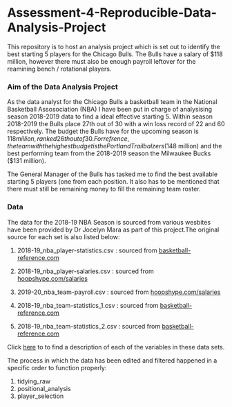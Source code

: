 # Assessment-4-Reproducible-Data-Analysis-Project

This repository is to host an analysis project which is set out to identify the best starting 5 players for the Chicago Bulls. The Bulls have a salary of $118 million, however there must also be enough payroll leftover for the reamining bench / rotational players. 

### Aim of the Data Analysis Project 
As the data analyst for the Chicago Bulls a basketball team in the National Basketball Assosociation (NBA) I have been put in charge of analysising season 2018-2019 data to find a ideal effective starting 5. Within season 2018-2019 the Bulls place 27th out of 30 with a win loss record of 22 and 60 respectively. The budget the Bulls have for the upcoming season is $118 million, ranked 26th out of 30. For refrence, the team with the highest budget is the Portland Trailbalzers ($148 million) and the best performing team from the 2018-2019 season the Milwaukee Bucks ($131 million). 

The General Manager of the Bulls has tasked me to find the best available starting 5 players (one from each position. It also has to be mentioned that there must still be remaining money to fill the remaining team roster. 

### Data
The data for the 2018-19 NBA Season is sourced from various wesbites have been provided by Dr Jocelyn Mara as part of this project.The original source for each set is also listed below:

1. 2018-19_nba_player-statistics.csv :  sourced from [basketball-reference.com](https://www.basketball-reference.com/leagues/NBA_2019_totals.html)

2. 2018-19_nba_player-salaries.csv :  sourced from [hoopshype.com/salaries](hoopshype.com/salaries)  

3. 2019-20_nba_team-payroll.csv : sourced from [hoopshype.com/salaries](https://hoopshype.com/salaries/)

4. 2018-19_nba_team-statistics_1.csv : sourced from [basketball-reference.com](https://www.basketball-reference.com/leagues/NBA_2019.html)

5. 2018-19_nba_team-statistics_2.csv : sourced from [basketball-reference.com](https://www.basketball-reference.com/leagues/NBA_2019.html)

Click [here](https://unicanberra.instructure.com/courses/9531/pages/data-description-reproducible-data-analysis-project) to to find a description of each of the variables in these data sets.

The process in which the data has been edited and filtered happened in a specific order to function properly:

1. tidying_raw
2. positional_analysis
3. player_selection

